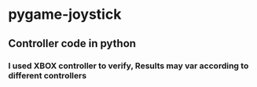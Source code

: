 # pygame-joystick

## Controller code in python

### I used XBOX controller to verify, Results may var according to different controllers
